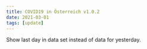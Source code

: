 ```yaml
---
title: COVID19 in Österreich v1.0.2
date: 2021-03-01
tags: [update]
---
```


Show last day in data set instead of data for yesterday.
